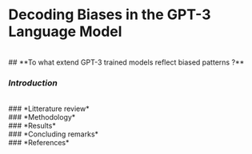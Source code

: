 # **Decoding Biases in the GPT-3 Language Model**
<br>
## **To what extend GPT-3 trained models reflect biased patterns ?**

<br>

### *Introduction*
<br>
### *Litterature review*
<br>
### *Methodology*
<br>
### *Results*
<br>
### *Concluding remarks*
<br>
### *References*
<br> 
